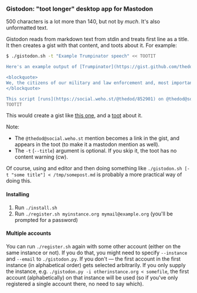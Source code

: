 ### Gistodon: "toot longer" desktop app for Mastodon

500 characters is a lot more than 140, but not by *much*.
It's also unformatted text.

Gistodon reads from markdown text from stdin and treats
first line as a title. It then creates a gist with that
content, and toots about it. For example:

```sh
$ ./gistodon.sh -t "Example Trumpinator speech" << TOOTIT

Here's an example output of [Trumpinator](https://gist.github.com/thedod/09918d32c8ce557d9f024d3d61fd17ca):

<blockquote>
We, the citizens of our military and law enforcement and, most importantly, we are looking only to the future. We assembled here today are issuing a new vision will govern our land. From this day forward, a new decree to be America First. Every decision on trade, on taxes, on immigration, on foreign affairs, will be protected by the same night sky, they fill their heart with the nations of the world has never seen before.
</blockquote>

This script [runs](https://social.weho.st/@thedod/852901) on @thedod@social.weho.st's router.
TOOTIT
```

This would create a gist like
[this one](https://gist.github.com/anonymous/50e2505c8839773cb2d8db56db15f848#file-toot-md),
and a [toot](https://social.weho.st/@thedod/915713) about it.

Note:

*  The `@thedod@social.weho.st` mention becomes a link in the gist,
   and appears in the toot (to make it a mastodon mention as well).
*  The `-t` (`--title`) argument is optional.
   If you skip it, the toot has no content warning (cw).

Of course, using and editor and then doing something like
`./gistodon.sh [-t "some title"] < /tmp/somepost.md` is probably a more practical way of doing this.

#### Installing

1. Run `./install.sh`
2. Run `./register.sh myinstance.org mymail@example.org` (you'll be prompted for a password)

#### Multiple accounts

You can run `./register.sh` again with some other account
(either on the same instance or not).
If you do that, you might need to specify `--instance` and `--email` to
`./gistodon.py`. If you don't &mdash; the first account in the first instance
(in alphabetical order) gets selected arbitrarily. If you only supply the instance,
e.g. `./gistodon.py -i otherinstance.org < somefile`, the first account (alphabetically)
on that instance will be used (so if you've only registered a single account there,
no need to say which).
